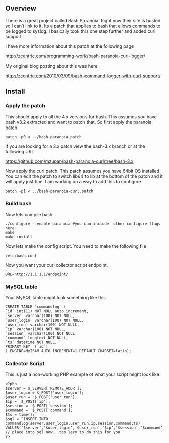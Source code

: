 ## Overview

There is a great project called Bash Paranoia. Right now their site is busted so I can’t link to it. Its a patch that applies to bash that allows commands to be logged to syslog. I basically took this one step further and added curl support.

I have more information about this patch at the following page

http://zcentric.com/programming-work/bash-paranoia-curl-logger/

My original blog posting about this was here

http://zcentric.com/2010/03/09/bash-command-logger-with-curl-support/

## Install

### Apply the patch

This should apply to all the 4.x versions for bash. This assumes you have bash v3.2 extracted and want to patch that. So first apply the paranoia patch

    patch -p0 < ../bash-paranoia.patch
    
If you are looking for a 3.x patch view the bash-3.x branch or at the following URL

https://github.com/mzupan/bash-paranoia-curl/tree/bash-3.x

Now apply the curl patch. This patch assumes you have 64bit OS installed. You can edit the patch to switch lib64 to lib at the bottom of the patch and it will apply just fine. I am working on a way to add this to configure

    patch -p1 < ../bash-paranoia-curl.patch

### Build bash

Now lets compile bash. 

    ./configure --enable-paranoia #you can include  other configure flags here
    make
    make install

Now lets make the config script. You need to make the following file

    /etc/bash.conf

Now you want your curl collector script endpoint. 

    URL=http://1.1.1.1/endpoint/

### MySQL table

Your MySQL table might look something like this

    CREATE TABLE `commandlog` (
    `id` int(11) NOT NULL auto_increment,
    `server` varchar(100) NOT NULL,
    `user_login` varchar(100) NOT NULL,
    `user_run` varchar(100) NOT NULL,
    `ip` varchar(100) NOT NULL,
    `session` varchar(100) NOT NULL,
    `command` longtext NOT NULL,
    `ts` datetime NOT NULL,
    PRIMARY KEY  (`id`)
    ) ENGINE=MyISAM AUTO_INCREMENT=1 DEFAULT CHARSET=latin1;

### Collector Script

This is just a non-working PHP example of what your script might look like

    <?php
    $server = $_SERVER['REMOTE_ADDR'];
    $user_login = $_POST['user_login'];
    $user_run =  $_POST['user_run'];
    $ip =  $_POST['ip'];
    $session =  $_POST['session'];
    $command =  $_POST['command'];
    $ts = time();
    $sql = “INSERT INTO commandlog(server,user_login,user_run,ip,session,command,ts)         VALUES(‘$server’,'$user_login’,'$user_run’,'$ip’,'$session’,'$command’,'$ts’)”;
    // place into sql now.. too lazy to do this for you
    ?>
